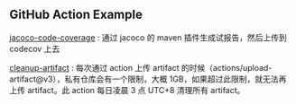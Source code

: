 ## GitHub Action Example

[jacoco-code-coverage](.github/workflows/jacoco-code-coverage.yaml) : 通过 jacoco 的 maven 插件生成试报告，然后上传到 codecov 上去

[cleanup-artifact](.github/workflows/cleanup-artifact.yaml) : 每次通过 action 上传 artifact 
的时候（actions/upload-artifact@v3），私有仓库会有一个限制，大概 1GB，如果超过此限制，就无法再上传 artifact。此 action 每日凌晨 3 点 UTC+8 清理所有 artifact。

